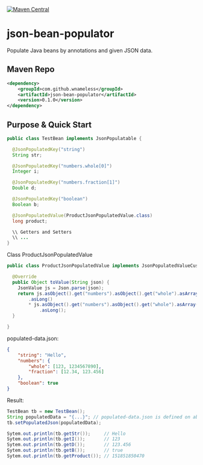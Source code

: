 [![Maven Central](https://maven-badges.herokuapp.com/maven-central/com.github.wnameless/json-bean-populator/badge.svg)](https://maven-badges.herokuapp.com/maven-central/com.github.wnameless/json-bean-populator)

json-bean-populator
=============
Populate Java beans by annotations and given JSON data.

## Maven Repo
```xml
<dependency>
	<groupId>com.github.wnameless</groupId>
	<artifactId>json-bean-populator</artifactId>
	<version>0.1.0</version>
</dependency>
```

## Purpose & Quick Start
```java
public class TestBean implements JsonPopulatable {

  @JsonPopulatedKey("string")
  String str;

  @JsonPopulatedKey("numbers.whole[0]")
  Integer i;

  @JsonPopulatedKey("numbers.fraction[1]")
  Double d;

  @JsonPopulatedKey("boolean")
  Boolean b;

  @JsonPopulatedValue(ProductJsonPopulatedValue.class)
  long product;

  \\ Getters and Setters
  \\ ...
}
```

Class ProductJsonPopulatedValue
```java
public class ProductJsonPopulatedValue implements JsonPopulatedValueCustomizer {

  @Override
  public Object toValue(String json) {
    JsonValue js = Json.parse(json);
    return js.asObject().get("numbers").asObject().get("whole").asArray().get(0)
        .asLong()
        * js.asObject().get("numbers").asObject().get("whole").asArray().get(1)
            .asLong();
  }

}
```

populated-data.json:
```json
{
    "string": "Hello",
    "numbers": {
        "whole": [123, 1234567890],
        "fraction": [12.34, 123.456]
    },
    "boolean": true
}
```

Result:
```java
TestBean tb = new TestBean();
String populatedData = "{...}"; // populated-data.json is defined on above lines
tb.setPopulatedJson(populatedData); 

Sytem.out.println(tb.getStr());     // Hello
Sytem.out.println(tb.getI());       // 123
Sytem.out.println(tb.getD());       // 123.456
Sytem.out.println(tb.getB());       // true
Sytem.out.println(tb.getProduct()); // 151851850470
```